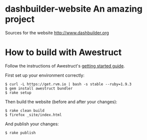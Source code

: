 dashbuilder-website An amazing project
===================

Sources for the website http://www.dashbuilder.org

# How to build with Awestruct

Follow the instructions of Awestruct's [getting started guide](http://awestruct.org/getting_started/).

First set up your environment correctly:

    $ curl -L https://get.rvm.io | bash -s stable --ruby=1.9.3
    $ gem install awestruct bundler
    $ rake setup

Then build the website (before and after your changes):

    $ rake clean build
    $ firefox _site/index.html

And publish your changes:

    $ rake publish

